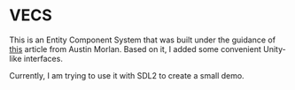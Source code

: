 # VECS
This is an Entity Component System that was built under the guidance of [this](https://austinmorlan.com/posts/entity_component_system/) article from Austin Morlan. Based on it, I added some convenient Unity-like interfaces. 

Currently, I am trying to use it with SDL2 to create a small demo.

